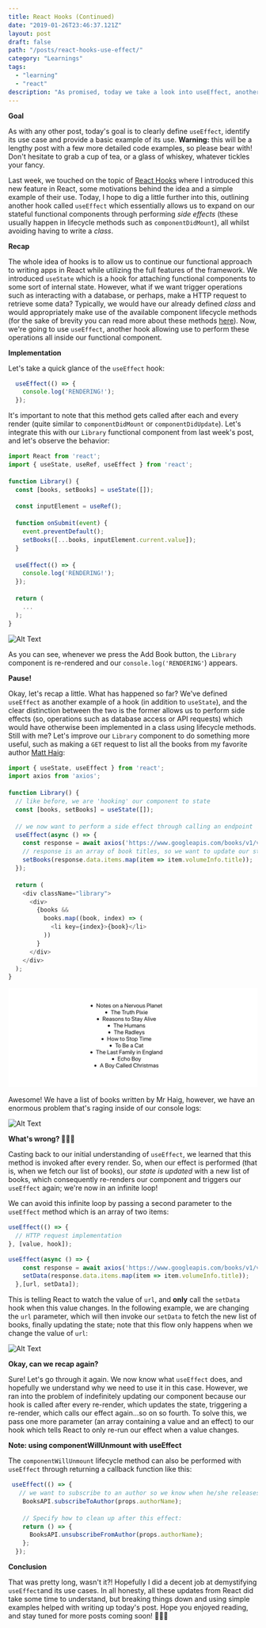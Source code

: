 ```yaml
---
title: React Hooks (Continued)
date: "2019-01-26T23:46:37.121Z"
layout: post
draft: false
path: "/posts/react-hooks-use-effect/"
category: "Learnings"
tags:
  - "learning"
  - "react"
description: "As promised, today we take a look into useEffect, another hook used for managing side effects."
---
```

**Goal**

As with any other post, today's goal is to clearly define `useEffect`, identify its use case and provide a basic example of its use. **Warning:** this will be a lengthy post with a few more detailed code examples, so please bear with! Don't hesitate to grab a cup of tea, or a glass of whiskey, whatever tickles your fancy.

Last week, we touched on the topic of [React Hooks](https://paulmbw.me.uk/posts/react-hooks) where I introduced this new feature in React, some motivations behind the idea and a simple example of their use. Today, I hope to dig a little further into this, outlining another hook called `useEffect` which essentially allows us to expand on our stateful functional components through performing _side effects_ (these usually happen in lifecycle methods such as  `componentDidMount`), all whilst avoiding having to write a _class_.

**Recap**

The whole idea of hooks is to allow us to continue our functional approach to writing apps in React  while utilizing the full features of the framework. We introduced `useState` which is a hook for attaching functional components to some sort of internal state. However, what if we want trigger operations such as interacting with a database, or perhaps, make a HTTP request to retrieve some data? Typically, we would have our already defined _class_ and would appropriately make use of the available component lifecycle methods (for the sake of brevity you can read more about these methods [here](https://reactjs.org/docs/state-and-lifecycle.html#adding-lifecycle-methods-to-a-class)). Now, we're going to use `useEffect`, another hook allowing use to perform these operations all inside our functional component. 

**Implementation**

Let's take a quick glance of the `useEffect` hook:

```javascript
  useEffect(() => {
    console.log('RENDERING!');
  });
```

It's important to note that this method gets called after each and every render (quite similar to `componentDidMount` or `componentDidUpdate`). Let's integrate this with our `Library` functional component from last week's post, and let's observe the behavior:

```javascript
import React from 'react';
import { useState, useRef, useEffect } from 'react';

function Library() {
  const [books, setBooks] = useState([]);

  const inputElement = useRef();

  function onSubmit(event) {
    event.preventDefault();
    setBooks([...books, inputElement.current.value]);
  }

  useEffect(() => {
    console.log('RENDERING!');
  });

  return (
    ...
  );
}
```

![Alt Text](./addBook.gif)

As you can see, whenever we press the Add Book button, the `Library` component is re-rendered and our `console.log('RENDERING'`) appears. 

**Pause!**

Okay, let's recap a little. What has happened so far? We've defined `useEffect` as another example of a hook (in addition to `useState`), and the clear distinction between the two is the former allows us to perform side effects (so, operations such as database access or API requests) which would have otherwise been implemented in a class using lifecycle methods. Still with me? Let's improve our `Library` component to do something more useful, such as making a `GET` request to list all the books from my favorite author [Matt Haig](http://www.matthaig.com):

```javascript
import { useState, useEffect } from 'react';
import axios from 'axios';

function Library() {
  // like before, we are 'hooking' our component to state
  const [books, setBooks] = useState([]);

  // we now want to perform a side effect through calling an endpoint
  useEffect(async () => {
    const response = await axios('https://www.googleapis.com/books/v1/volumes?q=matt+haig');
    // response is an array of book titles, so we want to update our state 
    setBooks(response.data.items.map(item => item.volumeInfo.title));
  });
  
  return (
    <div className="library">
      <div>
        {books &&
          books.map((book, index) => (
            <li key={index}>{book}</li>
          ))
        }
      </div>
    </div>
  );
}
```
![Alt Text](./listBooks.png)

Awesome! We have a list of books written by Mr Haig, however, we have an enormous problem that's raging inside of our console logs:

![Alt Text](./mess.gif)

**What's wrong? 🤷🏾‍♂️**

Casting back to our initial understanding of `useEffect`, we learned that this method is invoked after every render. So, when our effect is performed (that is, when we fetch our list of books), our _state is updated_ with a new list of books, which consequently re-renders our component and triggers our `useEffect` again; we're now in an infinite loop!

We can avoid this infinite loop by passing a second parameter to the `useEffect` method which is an array of two items:
```javascript
useEffect(() => {
  // HTTP request implementation
}, [value, hook]);
``` 

```javascript
useEffect(async () => {
    const response = await axios('https://www.googleapis.com/books/v1/volumes?q=peter+swanson');
    setData(response.data.items.map(item => item.volumeInfo.title));
  },[url, setData]); 
```

This is telling React to watch the value of `url`, and **only** call the `setData` hook when this value changes. In the following example, we are changing the `url` parameter, which will then invoke our `setData` to fetch the new list of books, finally updating the state; note that this flow only happens when we change the value of `url`:

![Alt Text](./nomess.gif)

**Okay, can we recap again?**

Sure! Let's go through it again. We now know what `useEffect` does, and hopefully we understand why we need to use it in this case. However, we ran into the problem of indefinitely updating our component because our hook is called after every re-render, which updates the state, triggering a re-render, which calls our effect again...so on so fourth. To solve this, we pass one more parameter (an array containing a value and an effect) to our hook which tells React to only re-run our effect when a value changes. 

**Note: using componentWillUnmount with useEffect**

The `componentWillUnmount` lifecycle method can also be performed with `useEffect` through returning a callback function like this:

```javascript
 useEffect(() => {
   // we want to subscribe to an author so we know when he/she releases a new book!
    BooksAPI.subscribeToAuthor(props.authorName);
    
    // Specify how to clean up after this effect:
    return () => {
      BooksAPI.unsubscribeFromAuthor(props.authorName);
    };
  });
```

**Conclusion**

That was pretty long, wasn't it?! Hopefully I did a decent job at demystifying `useEffect`and its use cases. In all honesty, all these updates from React did take some time to understand, but  breaking things down and using simple examples helped with writing up today's post. Hope you enjoyed reading, and stay tuned for more posts coming soon! 🕵🏾‍♂️